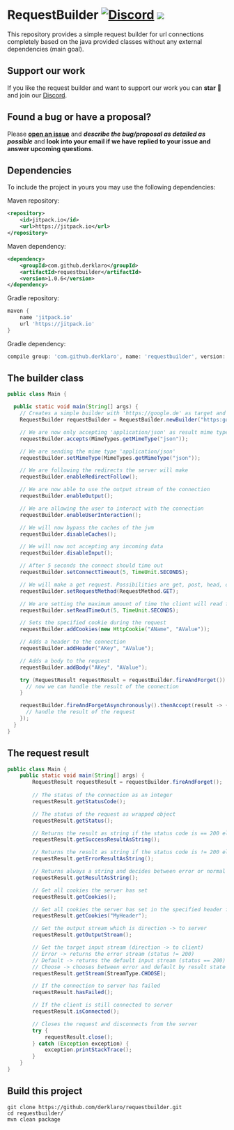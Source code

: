 # RequestBuilder [![Discord](https://img.shields.io/discord/499666347337449472.svg?color=7289DA&label=discord)](https://discord.gg/uskXdVZ) [![](https://jitpack.io/v/derklaro/requestbuilder.svg)](https://jitpack.io/#derklaro/requestbuilder)

This repository provides a simple request builder for url connections completely based on the java provided classes
without any external dependencies (main goal).

## Support our work

If you like the request builder and want to support our work you can **star** :star2: and join
our [Discord](https://discord.gg/uskXdVZ).

## Found a bug or have a proposal?

Please
[**open an issue**](https://github.com/derklaro/reformcloud2-prefix-system/issues/new)
and ***describe the bug/proposal as detailed as possible*** and **look into your email if we have replied to your issue
and answer upcoming questions**.

## Dependencies

To include the project in yours you may use the following dependencies:

Maven repository:

```xml
<repository>
    <id>jitpack.io</id>
    <url>https://jitpack.io</url>
</repository>
```

Maven dependency:

```xml
<dependency>
    <groupId>com.github.derklaro</groupId>
    <artifactId>requestbuilder</artifactId>
    <version>1.0.6</version>
</dependency>
```

Gradle repository:

```groovy
maven {
    name 'jitpack.io'
    url 'https://jitpack.io'
}
```

Gradle dependency:

```groovy
compile group: 'com.github.derklaro', name: 'requestbuilder', version: '1.0.5'
```

## The builder class

```java
public class Main {

  public static void main(String[] args) {
    // Creates a simple builder with 'https://google.de' as target and no proxy
    RequestBuilder requestBuilder = RequestBuilder.newBuilder("https:google.de", Proxy.NO_PROXY);

    // We are now only accepting 'application/json' as result mime type
    requestBuilder.accepts(MimeTypes.getMimeType("json"));

    // We are sending the mime type 'application/json'
    requestBuilder.setMimeType(MimeTypes.getMimeType("json"));

    // We are following the redirects the server will make
    requestBuilder.enableRedirectFollow();

    // We are now able to use the output stream of the connection
    requestBuilder.enableOutput();

    // We are allowing the user to interact with the connection
    requestBuilder.enableUserInteraction();

    // We will now bypass the caches of the jvm
    requestBuilder.disableCaches();

    // We will now not accepting any incoming data
    requestBuilder.disableInput();

    // After 5 seconds the connect should time out
    requestBuilder.setConnectTimeout(5, TimeUnit.SECONDS);

    // We will make a get request. Possibilities are get, post, head, options, put, delete, trace
    requestBuilder.setRequestMethod(RequestMethod.GET);

    // We are setting the maximum amount of time the client will read from the connection
    requestBuilder.setReadTimeOut(5, TimeUnit.SECONDS);

    // Sets the specified cookie during the request
    requestBuilder.addCookies(new HttpCookie("AName", "AValue"));

    // Adds a header to the connection
    requestBuilder.addHeader("AKey", "AValue");

    // Adds a body to the request
    requestBuilder.addBody("AKey", "AValue");

    try (RequestResult requestResult = requestBuilder.fireAndForget()) {
      // now we can handle the result of the connection
    }

    requestBuilder.fireAndForgetAsynchronously().thenAccept(result -> {
      // handle the result of the request
    });
  }
}
```

## The request result

```java
public class Main {
    public static void main(String[] args) {
        RequestResult requestResult = requestBuilder.fireAndForget();
        
        // The status of the connection as an integer
        requestResult.getStatusCode();

        // The status of the request as wrapped object
        requestResult.getStatus();

        // Returns the result as string if the status code is == 200 else it will end up throwing an exception
        requestResult.getSuccessResultAsString();

        // Returns the result as string if the status code is != 200 else it will end up throwing an exception
        requestResult.getErrorResultAsString();

        // Returns always a string and decides between error or normal input
        requestResult.getResultAsString();

        // Get all cookies the server has set
        requestResult.getCookies();

        // Get all cookies the server has set in the specified header field
        requestResult.getCookies("MyHeader");

        // Get the output stream which is direction -> to server
        requestResult.getOutputStream();

        // Get the target input stream (direction -> to client)
        // Error -> returns the error stream (status != 200)
        // Default -> returns the default input stream (status == 200)
        // Choose -> chooses between error and default by result state
        requestResult.getStream(StreamType.CHOOSE);

        // If the connection to server has failed
        requestResult.hasFailed();

        // If the client is still connected to server
        requestResult.isConnected();

        // Closes the request and disconnects from the server
        try {
            requestResult.close();
        } catch (Exception exception) {
            exception.printStackTrace();
        }
    }
}
```

## Build this project

```
git clone https://github.com/derklaro/requestbuilder.git
cd requestbuilder/
mvn clean package
```
